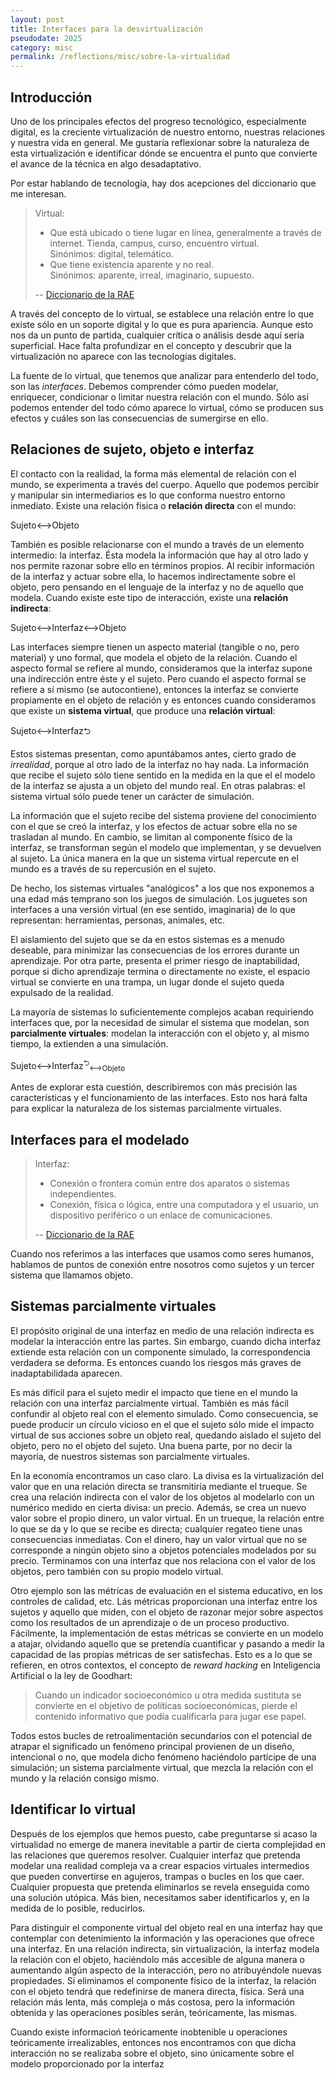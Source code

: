 ```yaml
---
layout: post
title: Interfaces para la desvirtualización
pseudodate: 2025
category: misc
permalink: /reflections/misc/sobre-la-virtualidad
---
```


## Introducción

Uno de los principales efectos del progreso tecnológico, especialmente digital, es la creciente virtualización de nuestro entorno, nuestras relaciones y nuestra vida en general. Me gustaría reflexionar sobre la naturaleza de esta virtualización e identificar dónde se encuentra el punto que convierte el avance de la técnica en algo desadaptativo.

Por estar hablando de tecnología, hay dos acepciones del diccionario que me interesan.

> Virtual:
> - Que está ubicado o tiene lugar en línea, generalmente a través de internet. Tienda, campus, curso, encuentro virtual.<br>
> Sinónimos: digital, telemático.
> - Que tiene existencia aparente y no real.<br>
> Sinónimos: aparente, irreal, imaginario, supuesto.
> 
> -- [Diccionario de la RAE](https://dle.rae.es/virtual)

A través del concepto de lo virtual, se establece una relación entre lo que existe sólo en un soporte digital y lo que es pura apariencia. Aunque esto nos da un punto de partida, cualquier crítica o análisis desde aquí sería superficial. Hace falta profundizar en el concepto y descubrir que la virtualización no aparece con las tecnologías digitales.

La fuente de lo virtual, que tenemos que analizar para entenderlo del todo, son las *interfaces*. Debemos comprender cómo pueden modelar, enriquecer, condicionar o limitar nuestra relación con el mundo. Sólo así podemos entender del todo cómo aparece lo virtual, cómo se producen sus efectos y cuáles son las consecuencias de sumergirse en ello.

## Relaciones de sujeto, objeto e interfaz

El contacto con la realidad, la forma más elemental de relación con el mundo, se experimenta a través del cuerpo. Aquello que podemos percibir y manipular sin intermediarios es lo que conforma nuestro entorno inmediato. Existe una relación física o **relación directa** con el mundo:

<div role="img" arial-label="Diagrama relacionando bidireccionalmente dos nodos llamados sujeto y objeto">
<span class="card">Sujeto</span>⟷<span class="card">Objeto</span>
</div>

También es posible relacionarse con el mundo a través de un elemento intermedio: la interfaz. Ésta modela la información que hay al otro lado y nos permite razonar sobre ello en términos propios. Al recibir información de la interfaz y actuar sobre ella, lo hacemos indirectamente sobre el objeto, pero pensando en el lenguaje de la interfaz y no de aquello que modela. Cuando existe este tipo de interacción, existe una **relación indirecta**:

<span class="card">Sujeto</span>⟷<span class="card">Interfaz</span>⟷<span class="card">Objeto</span>

Las interfaces siempre tienen un aspecto material (tangible o no, pero material) y uno formal, que modela el objeto de la relación. Cuando el aspecto formal se refiere al mundo, consideramos que la interfaz supone una indirección entre éste y el sujeto. Pero cuando el aspecto formal se refiere a sí mismo (se autocontiene), entonces la interfaz se convierte propiamente en el objeto de relación y es entonces cuando consideramos que existe un **sistema virtual**, que produce una **relación virtual**:

<span class="card">Sujeto</span>⟷<span class="card">Interfaz</span>⮌

Estos sistemas presentan, como apuntábamos antes, cierto grado de *irrealidad*, porque al otro lado de la interfaz no hay nada. La información que recibe el sujeto sólo tiene sentido en la medida en la que el el modelo de la interfaz se ajusta a un objeto del mundo real. En otras palabras: el sistema virtual sólo puede tener un carácter de simulación.

La información que el sujeto recibe del sistema proviene del conocimiento con el que se creó la interfaz, y los efectos de actuar sobre ella no se trasladan al mundo. En cambio, se limitan al componente físico de la interfaz, se transforman según el modelo que implementan, y se devuelven al sujeto. La única manera en la que un sistema virtual repercute en el mundo es a través de su repercusión en el sujeto. 

De hecho, los sistemas virtuales "analógicos" a los que nos exponemos a una edad más temprano son los juegos de simulación. Los juguetes son interfaces a una versión virtual (en ese sentido, imaginaria) de lo que representan: herramientas, personas, animales, etc.

El aislamiento del sujeto que se da en estos sistemas es a menudo deseable, para minimizar las consecuencias de los errores durante un aprendizaje. Por otra parte, presenta el primer riesgo de inaptabilidad, porque si dicho aprendizaje termina o directamente no existe, el espacio virtual se convierte en una trampa, un lugar donde el sujeto queda expulsado de la realidad.

La mayoría de sistemas lo suficientemente complejos acaban requiriendo interfaces que, por la necesidad de simular el sistema que modelan, son **parcialmente virtuales**: modelan la interacción con el objeto y, al mismo tiempo, la extienden a una simulación. 


<span class="card">Sujeto</span>⟷<span class="card">Interfaz</span><sup>⮌</sup><sub>⟷<span class="card">Objeto</span></sub>

Antes de explorar esta cuestión, describiremos con más precisión las características y el funcionamiento de las interfaces. Esto nos hará falta para explicar la naturaleza de los sistemas parcialmente virtuales.

## Interfaces para el modelado

> Interfaz:
> - Conexión o frontera común entre dos aparatos o sistemas independientes.
> - Conexión, física o lógica, entre una computadora y el usuario, un dispositivo periférico o un enlace de comunicaciones.
> 
> -- [Diccionario de la RAE](https://dle.rae.es/interfaz)

Cuando nos referimos a las interfaces que usamos como seres humanos, hablamos de puntos de conexión entre nosotros como sujetos y un tercer sistema que llamamos objeto.

## Sistemas parcialmente virtuales

El propósito original de una interfaz en medio de una relación indirecta es modelar la interacción entre las partes. Sin embargo, cuando dicha interfaz extiende esta relación con un componente simulado, la correspondencia verdadera se deforma. Es entonces cuando los riesgos más graves de inadaptabilidada aparecen.


Es más difícil para el sujeto medir el impacto que tiene en el mundo la relación con una interfaz parcialmente virtual. También es más fácil confundir al objeto real con el elemento simulado. Como consecuencia, se puede producir un círculo vicioso en el que el sujeto sólo mide el impacto virtual de sus acciones sobre un objeto real, quedando aislado el sujeto del objeto, pero no el objeto del sujeto. Una buena parte, por no decir la mayoría, de nuestros sistemas son parcialmente virtuales. 

En la economía encontramos un caso claro. La divisa es la virtualización del valor que en una relación directa se transmitiría mediante el trueque. Se crea una relación indirecta con el valor de los objetos al modelarlo con un numérico medido en cierta divisa: un precio. Además, se crea un nuevo valor sobre el propio dinero, un valor virtual. En un trueque, la relación entre lo que se da y lo que se recibe es directa; cualquier regateo tiene unas consecuencias inmediatas. Con el dinero, hay un valor virtual que no se corresponde a ningún objeto sino a objetos potenciales modelados por su precio. Terminamos con una interfaz que nos relaciona con el valor de los objetos, pero también con su propio modelo virtual.

Otro ejemplo son las métricas de evaluación en el sistema educativo, en los controles de calidad, etc. Lás métricas proporcionan una interfaz entre los sujetos y aquello que miden, con el objeto de razonar mejor sobre aspectos como los resultados de un aprendizaje o de un proceso productivo. Fácilmente, la implementación de estas métricas se convierte en un modelo a atajar, olvidando aquello que se pretendía cuantificar y pasando a medir la capacidad de las propias métricas de ser satisfechas. Esto es a lo que se refieren, en otros contextos, el concepto de *reward hacking* en Inteligencia Artificial o la ley de Goodhart:

> Cuando un indicador socioeconómico u otra medida sustituta se convierte en el objetivo de políticas socioeconómicas, pierde el contenido informativo que podía cualificarla para jugar ese papel.

Todos estos bucles de retroalimentación secundarios con el potencial de atrapar el significado un fenómeno principal provienen de un diseño, intencional o no, que modela dicho fenómeno haciéndolo partícipe de una simulación; un sistema parcialmente virtual, que mezcla la relación con el mundo y la relación consigo mismo.

## Identificar lo virtual

Después de los ejemplos que hemos puesto, cabe preguntarse si acaso la virtualidad no emerge de manera inevitable a partir de cierta complejidad en las relaciones que queremos resolver. Cualquier interfaz que pretenda modelar una realidad compleja va a crear espacios virtuales intermedios que pueden convertirse en agujeros, trampas o bucles en los que caer. Cualquier propuesta que pretenda eliminarlos se revela enseguida como una solución utópica. Más bien, necesitamos saber identificarlos y, en la medida de lo posible, reducirlos.

Para distinguir el componente virtual del objeto real en una interfaz hay que contemplar con detenimiento la información y las operaciones que ofrece una interfaz. En una relación indirecta, sin virtualización, la interfaz modela la relación con el objeto, haciéndolo más accesible de alguna manera o aumentando algún aspecto de la interacción, pero no atribuyéndole nuevas propiedades. Si eliminamos el componente físico de la interfaz, la relación con el objeto tendrá que redefinirse de manera directa, física. Será una relación más lenta, más compleja o más costosa, pero la información obtenida y las operaciones posibles serán, teóricamente, las mismas.

Cuando existe informacioń teóricamente inobtenible u operaciones teóricamente irrealizables, entonces nos encontramos con que dicha interacción no se realizaba sobre el objeto, sino únicamente sobre el modelo proporcionado por la interfaz


